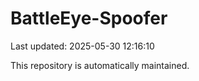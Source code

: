 # BattleEye-Spoofer

Last updated: 2025-05-30 12:16:10

This repository is automatically maintained.
